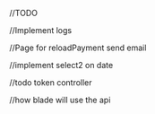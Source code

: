 //TODO


//Implement logs

//Page for reloadPayment send email

//implement select2 on date

//todo token controller

//how blade will use the api
